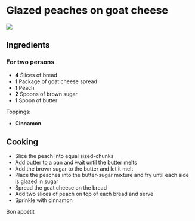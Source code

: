 # Glazed peaches on goat cheese

![](/recipes/images/glazed_peach.jpeg)

## Ingredients

### For two persons

- **4** Slices of bread
- **1** Package of goat cheese spread
- **1** Peach
- **2** Spoons of brown sugar
- **1** Spoon of butter

Toppings:
- **Cinnamon**

## Cooking

- Slice the peach into equal sized-chunks
- Add butter to a pan and wait until the butter melts
- Add the brown sugar to the butter and let it melt
- Place the peaches into the butter-sugar mixture and fry until each side is glazed in sugar
- Spread the goat cheese on the bread
- Add two slices of peach on top of each bread and serve
- Sprinkle with cinnamon

Bon appétit